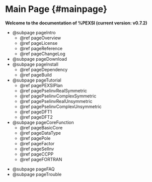 Main Page           {#mainpage}
=========

**Welcome to the documentation of %PEXSI (current version: v0.7.2)**

- @subpage pageIntro
  - @ref pageOverview
  - @ref pageLicense
  - @ref pageReference
  - @ref pageChangeLog
- @subpage pageDownload
- @subpage pageInstall
  - @ref pageDependency
  - @ref pageBuild
- @subpage pageTutorial
  - @ref pagePEXSIPlan
  - @ref pagePselinvRealSymmetric
  - @ref pagePselinvComplexSymmetric
  - @ref pagePselinvRealUnsymmetric
  - @ref pagePselinvComplexUnsymmetric
  - @ref pageDFT1
  - @ref pageDFT2
- @subpage pageCoreFunction
  - @ref pageBasicCore
  - @ref pageDataType
  - @ref pagePole
  - @ref pageFactor
  - @ref pageSelInv
  - @ref pageCCPP
  - @ref pageFORTRAN
<!--
- @subpage pageUtility
  - @ref pageDataIO
  - @ref pageConvert
- @subpage pageTODO
-->
- @subpage pageFAQ
- @subpage pageTrouble

